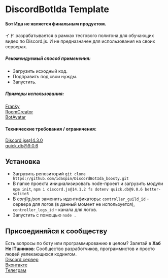 # DiscordBotIda Template
#### Бот Ида не является финальным продуктом. 
イド разрабатывается в рамках тестового полигона для обучающих видео по Discord.js. И не предназначен для использования на своих серверах.
##### Рекомендуемый способ применения: 
- Загрузить исходный код. 
- Подправить под свои нужды. 
- Запустить.
##### Примеры использования:
[Franky](https://github.com/idaspin/DiscordBotFranky)<br>
[RoomCreator](https://github.com/idaspin/DiscordBotRoomCreator)<br>
[BotAvatar](https://github.com/idaspin/DiscordBotAvatar)

#### Технические требования / ограничения:
[Discord.js@14.3.0](https://www.npmjs.com/package/discord.js/v/14.3.0)<br>
[quick.db@9.0.6](https://www.npmjs.com/package/quick.db/v/9.0.6)

## Установка
- Загрузить репозиторий `git clone https://github.com/idaspin/DiscordBotIda_boosty.git`
- В папке проекта инициализировать node-проект и загрузить модули `npm init`, `npm i discord.js@14.1.2 fs dotenv quick.db@9.0.6 better-sqlite3`
- В *config.json* заменить идентификаторы: `controller_guild_id` - сервера для логов (в данный момент не используется), `controller_logs_id` - канала для логов.
- Запустить с помощью `node .`

## Присоединяйся к сообществу
Есть вопросы по боту или программированию в целом? Залетай в **Хаб Не ITшников**: Сообщество разработчиков, программистов и просто людей увлекающихся кодингом.<br>
[Discord сервер](https://discord.gg/YeqrTtpmaH)<br>
[Вконтакте](https://vk.com/iamnotacoderdjs)<br>
[Телеграм](https://t.me/iamnotacoderdjs)
